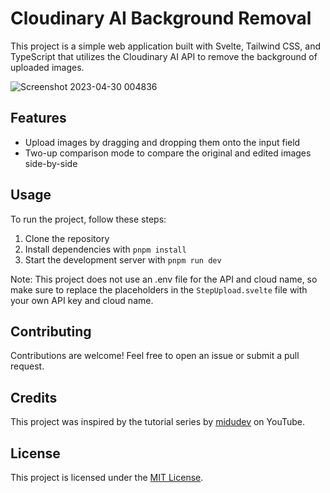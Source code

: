 # Cloudinary AI Background Removal

This project is a simple web application built with Svelte, Tailwind CSS, and TypeScript that utilizes the Cloudinary AI API to remove the background of uploaded images.

![Screenshot 2023-04-30 004836](https://user-images.githubusercontent.com/105828786/235379670-780bf6d0-044d-4179-ade6-feee7aeeb12f.png)

## Features

- Upload images by dragging and dropping them onto the input field
- Two-up comparison mode to compare the original and edited images side-by-side

## Usage

To run the project, follow these steps:

1. Clone the repository
2. Install dependencies with `pnpm install`
3. Start the development server with `pnpm run dev`

Note: This project does not use an .env file for the API and cloud name, so make sure to replace the placeholders in the `StepUpload.svelte` file with your own API key and cloud name.

## Contributing

Contributions are welcome! Feel free to open an issue or submit a pull request.

## Credits

This project was inspired by the tutorial series by [midudev](https://github.com/midudev) on YouTube.

## License

This project is licensed under the [MIT License](https://opensource.org/licenses/MIT).


